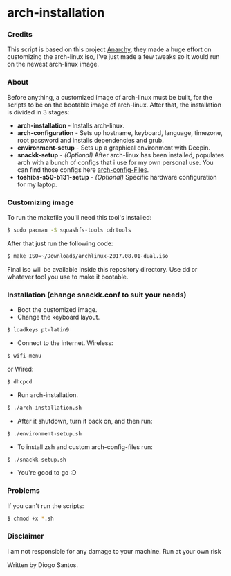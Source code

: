 # arch-installation

### Credits

This script is based on this project [Anarchy](https://github.com/magnunleno/Anarchy), they made a huge effort on customizing the arch-linux iso, I've just made a few tweaks so it would run on the newest arch-linux image.

### About

Before anything, a customized image of arch-linux must be built, for the scripts to be on the bootable image of arch-linux. After that, the installation is divided in 3 stages:
* **arch-installation** - Installs arch-linux.
* **arch-configuration** - Sets up hostname, keyboard, language, timezone, root password and installs dependencies and grub.
* **environment-setup** - Sets up a graphical environment with Deepin.
* **snackk-setup** - *(Optional)* After arch-linux has been installed, populates arch with a bunch of configs that i use for my own personal use. You can find those configs here [arch-config-Files](https://github.com/snackk/arch-config-files).
* **toshiba-s50-b131-setup** - *(Optional)* Specific hardware configuration for my laptop.

### Customizing image

To run the makefile you'll need this tool's installed:
```sh
$ sudo pacman -S squashfs-tools cdrtools
```
After that just run the following code:
```sh
$ make ISO=~/Downloads/archlinux-2017.08.01-dual.iso
```
Final iso will be available inside this repository directory. Use dd or whatever tool you use to make it bootable.

### Installation (change snackk.conf to suit your needs)

* Boot the customized image.
* Change the keyboard layout.
```sh
$ loadkeys pt-latin9
```
* Connect to the internet.
Wireless:
```sh
$ wifi-menu
```
or Wired:
```sh
$ dhcpcd
```
* Run arch-installation.
```sh
$ ./arch-installation.sh
```
 * After it shutdown, turn it back on, and then run:
```sh
$ ./environment-setup.sh
```
 * To install zsh and custom arch-config-files run:
```sh
$ ./snackk-setup.sh
```
* You're good to go :D
 
 ### Problems
 If you can't run the scripts:
```sh
$ chmod +x *.sh
```
### Disclaimer
I am not responsible for any damage to your machine. Run at your own risk
  
  Written by Diogo Santos.

